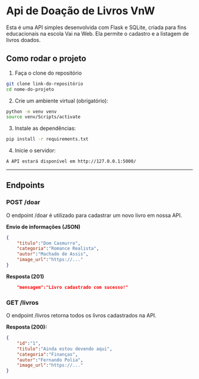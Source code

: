 # Api de Doação de Livros VnW

Esta é uma API simples desenvolvida com Flask e SQLite, criada para fins educacionais na escola Vai na Web. Ela permite o cadastro e a listagem de livros doados.

## Como rodar o projeto

1. Faça o clone do repositório
```bash
git clone link-do-repositório
cd nome-do-projeto
```

2. Crie um ambiente virtual (obrigatório):
```bash
python -m venv venv
source venv/Scripts/activate
```

3. Instale as dependências:
```bash
pip install -r requirements.txt
```

4. Inicie o servidor:
```bash
A API estará disponível em http://127.0.0.1:5000/
```

---

## Endpoints

### POST /doar

O endpoint /doar é utilizado para cadastrar um novo livro em nossa API.

**Envio de informações (JSON)**
```json
{
    "titulo":"Dom Casmurro",
    "categoria":"Romance Realista",
    "autor":"Machado de Assis",
    "image_url":"https://..."
}
```

**Resposta (201)**
```json
    "mensagem":"Livro cadastrado com sucesso!"
```

### GET /livros

O endpoint /livros retorna todos os livros cadastrados na API.

**Resposta (200):**
```json
{
    "id":"1",
    "titulo":"Ainda estou devendo aqui",
    "categoria":"Finanças",
    "autor":"Fernando Polia",
    "image_url":"https://..."
}
```